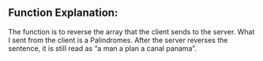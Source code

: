 ## Function Explanation:

The function is to reverse the array that the client sends to the server. What I sent from the client is a Palindromes. After the server reverses the sentence, it is still read as “a man a plan a canal panama”. 